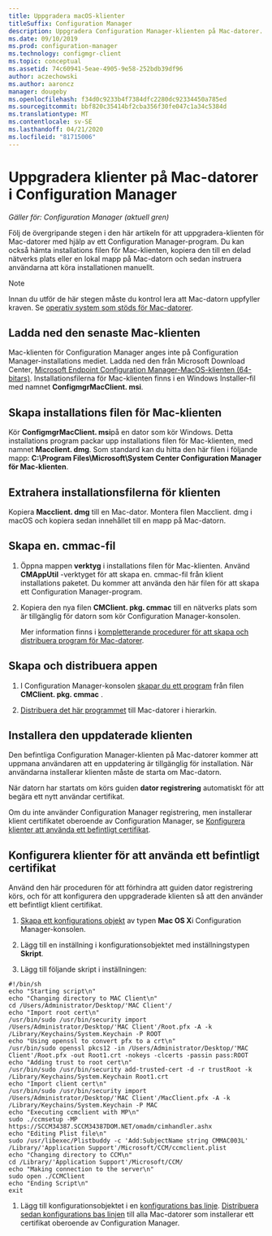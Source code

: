 ```yaml
---
title: Uppgradera macOS-klienter
titleSuffix: Configuration Manager
description: Uppgradera Configuration Manager-klienten på Mac-datorer.
ms.date: 09/10/2019
ms.prod: configuration-manager
ms.technology: configmgr-client
ms.topic: conceptual
ms.assetid: 74c60941-5eae-4905-9e58-252bdb39df96
author: aczechowski
ms.author: aaroncz
manager: dougeby
ms.openlocfilehash: f34d0c9233b4f7384dfc2280dc92334450a785ed
ms.sourcegitcommit: bbf820c35414bf2cba356f30fe047c1a34c5384d
ms.translationtype: MT
ms.contentlocale: sv-SE
ms.lasthandoff: 04/21/2020
ms.locfileid: "81715006"
---
```

# <a name="how-to-upgrade-clients-on-mac-computers-in-configuration-manager"></a>Uppgradera klienter på Mac-datorer i Configuration Manager

*Gäller för: Configuration Manager (aktuell gren)*

Följ de övergripande stegen i den här artikeln för att uppgradera-klienten för Mac-datorer med hjälp av ett Configuration Manager-program. Du kan också hämta installations filen för Mac-klienten, kopiera den till en delad nätverks plats eller en lokal mapp på Mac-datorn och sedan instruera användarna att köra installationen manuellt.  

> [!NOTE]  
> Innan du utför de här stegen måste du kontrol lera att Mac-datorn uppfyller kraven. Se [operativ system som stöds för Mac-datorer](../../../plan-design/configs/supported-operating-systems-for-clients-and-devices.md#mac-computers).  

## <a name="download-the-latest-mac-client"></a>Ladda ned den senaste Mac-klienten

Mac-klienten för Configuration Manager anges inte på Configuration Manager-installations mediet. Ladda ned den från Microsoft Download Center, [Microsoft Endpoint Configuration Manager-MacOS-klienten (64-bitars)](https://www.microsoft.com/download/details.aspx?id=100850). Installationsfilerna för Mac-klienten finns i en Windows Installer-fil med namnet **ConfigmgrMacClient. msi**.  

## <a name="create-the-mac-client-installation-file"></a>Skapa installations filen för Mac-klienten

Kör **ConfigmgrMacClient. msi**på en dator som kör Windows. Detta installations program packar upp installations filen för Mac-klienten, med namnet **Macclient. dmg**. Som standard kan du hitta den här filen i följande mapp: **C:\Program Files\Microsoft\System Center Configuration Manager för Mac-klienten**.  

## <a name="extract-the-client-installation-files"></a>Extrahera installationsfilerna för klienten

Kopiera **Macclient. dmg** till en Mac-dator. Montera filen Macclient. dmg i macOS och kopiera sedan innehållet till en mapp på Mac-datorn.  

## <a name="create-a-cmmac-file"></a>Skapa en. cmmac-fil

1. Öppna mappen **verktyg** i installations filen för Mac-klienten. Använd **CMAppUtil** -verktyget för att skapa en. cmmac-fil från klient installations paketet. Du kommer att använda den här filen för att skapa ett Configuration Manager-program.  

2. Kopiera den nya filen **CMClient. pkg. cmmac** till en nätverks plats som är tillgänglig för datorn som kör Configuration Manager-konsolen.  

    Mer information finns i [kompletterande procedurer för att skapa och distribuera program för Mac-datorer](../../../../apps/get-started/creating-mac-computer-applications.md#supplemental-procedures-to-create-and-deploy-applications-for-mac-computers).  

## <a name="create-and-deploy-the-app"></a>Skapa och distribuera appen

1. I Configuration Manager-konsolen [skapar du ett program](../../../../apps/get-started/creating-mac-computer-applications.md) från filen **CMClient. pkg. cmmac** .  

2. [Distribuera det här programmet](../../../../apps/deploy-use/deploy-applications.md) till Mac-datorer i hierarkin.  

## <a name="install-the-updated-client"></a>Installera den uppdaterade klienten

Den befintliga Configuration Manager-klienten på Mac-datorer kommer att uppmana användaren att en uppdatering är tillgänglig för installation. När användarna installerar klienten måste de starta om Mac-datorn.  

När datorn har startats om körs guiden **dator registrering** automatiskt för att begära ett nytt användar certifikat.

Om du inte använder Configuration Manager registrering, men installerar klient certifikatet oberoende av Configuration Manager, se [Konfigurera klienter att använda ett befintligt certifikat](#BKMK_UpgradingClient_MachineEnrollment).  

## <a name="configure-clients-to-use-an-existing-certificate"></a><a name="BKMK_UpgradingClient_MachineEnrollment"></a>Konfigurera klienter för att använda ett befintligt certifikat

Använd den här proceduren för att förhindra att guiden dator registrering körs, och för att konfigurera den uppgraderade klienten så att den använder ett befintligt klient certifikat.  

1. [Skapa ett konfigurations objekt](../../../../compliance/deploy-use/create-configuration-items-for-mac-os-x-devices-managed-with-the-client.md) av typen **Mac OS X**i Configuration Manager-konsolen.  

1. Lägg till en inställning i konfigurationsobjektet med inställningstypen **Skript**.  

1. Lägg till följande skript i inställningen:  

  ``` Shell
  #!/bin/sh  
  echo "Starting script\n"  
  echo "Changing directory to MAC Client\n"  
  cd /Users/Administrator/Desktop/'MAC Client'/  
  echo "Import root cert\n"  
  /usr/bin/sudo /usr/bin/security import /Users/Administrator/Desktop/'MAC Client'/Root.pfx -A -k /Library/Keychains/System.Keychain -P ROOT  
  echo "Using openssl to convert pfx to a crt\n"  
  /usr/bin/sudo openssl pkcs12 -in /Users/Administrator/Desktop/'MAC Client'/Root.pfx -out Root1.crt -nokeys -clcerts -passin pass:ROOT  
  echo "Adding trust to root cert\n"  
  /usr/bin/sudo /usr/bin/security add-trusted-cert -d -r trustRoot -k /Library/Keychains/System.Keychain Root1.crt  
  echo "Import client cert\n"  
  /usr/bin/sudo /usr/bin/security import /Users/Administrator/Desktop/'MAC Client'/MacClient.pfx -A -k /Library/Keychains/System.Keychain -P MAC  
  echo "Executing ccmclient with MP\n"  
  sudo ./ccmsetup -MP https://SCCM34387.SCCM34387DOM.NET/omadm/cimhandler.ashx  
  echo "Editing Plist file\n"  
  sudo /usr/libexec/Plistbuddy -c 'Add:SubjectName string CMMAC003L' /Library/'Application Support'/Microsoft/CCM/ccmclient.plist  
  echo "Changing directory to CCM\n"  
  cd /Library/'Application Support'/Microsoft/CCM/  
  echo "Making connection to the server\n"  
  sudo open ./CCMClient  
  echo "Ending Script\n"  
  exit  
  ```  

1. Lägg till konfigurationsobjektet i en [konfigurations bas linje](../../../../compliance/deploy-use/create-configuration-baselines.md). [Distribuera sedan konfigurations bas linjen](../../../../compliance/deploy-use/deploy-configuration-baselines.md) till alla Mac-datorer som installerar ett certifikat oberoende av Configuration Manager.  
